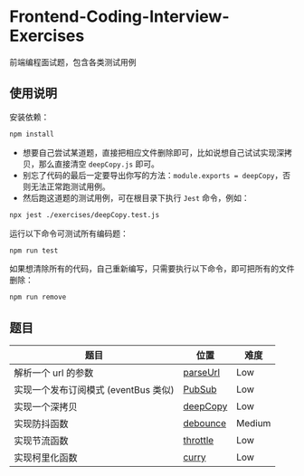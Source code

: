 # Frontend-Coding-Interview-Exercises

前端编程面试题，包含各类测试用例

## 使用说明

安装依赖：

```bash
npm install
```

- 想要自己尝试某道题，直接把相应文件删除即可，比如说想自己试试实现深拷贝，那么直接清空 `deepCopy.js` 即可。
- 别忘了代码的最后一定要导出你写的方法：`module.exports = deepCopy`，否则无法正常跑测试用例。
- 然后跑这道题的测试用例，可在根目录下执行 `Jest` 命令，例如：

```bash
npx jest ./exercises/deepCopy.test.js
```

运行以下命令可测试所有编码题：

```bash
npm run test
```

如果想清除所有的代码，自己重新编写，只需要执行以下命令，即可把所有的文件删除：

```bash
npm run remove
```

## 题目

| 题目                                 | 位置                          | 难度   |
| ------------------------------------ | ----------------------------- | ------ |
| 解析一个 url 的参数                  | [parseUrl](./exercises/parseUrl.js) | Low    |
| 实现一个发布订阅模式 (eventBus 类似) | [PubSub](./exercises/PubSub.js)   | Low    |
| 实现一个深拷贝                       | [deepCopy](./exercises/deepCopy.js) | Low    |
| 实现防抖函数                         | [debounce](./exercises/debounce.js) | Medium |
| 实现节流函数                         | [throttle](./exercises/throttle.js) | Low    |
| 实现柯里化函数                       | [curry](./exercises/curry.js)    | Low    |

